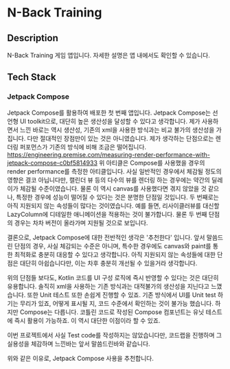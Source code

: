 # N-Back Training
## Description
N-Back Training 게임 앱입니다.
자세한 설명은 앱 내에서도 확인할 수 있습니다.

## Tech Stack
### Jetpack Compose
Jetpack Compose를 활용하여 배포한 첫 번째 앱입니다.
Jetpack Compose는 선언형 UI toolkit으로, 대단히 높은 생산성을 달성할 수 있다고 생각합니다.
제가 사용하면서 느낀 바로는 역시 생산성, 기존의 xml을 사용한 방식과는 비교 불가의 생산성을 가집니다.
다만 절대적인 장점만이 있는 것은 아니였습니다. 
제가 생각하는 단점으로는 렌더링 퍼포먼스가 기존의 방식에 비해 조금은 떨어집니다.
https://engineering.premise.com/measuring-render-performance-with-jetpack-compose-c0bf5814933
위 아티클은 Compose를 사용했을 경우의 render performance를 측정한 아티클입니다.
사실 일반적인 경우에서 체감될 정도의 영향은 결코 아닙니다만,
캘린더 뷰 등의 다수의 뷰를 렌더링 하는 경우에는 약간의 딜레이가 체감될 수준이였습니다.
물론 이 역시 canvas를 사용했다면 겪지 않았을 것 같으나, 특정한 경우에 성능이 떨어질 수 있다는 것은 분명한 단점일 것입니다.
두 번째로는 아직 지원되지 않는 속성들이 많다는 것이였습니다.
예를 들면, 리사이클러뷰를 대신할 LazyColumn에 디테일한 애니메이션을 적용하는 것이 불가합니다.
물론 두 번째 단점의 경우는 차차 버전이 올라가며 지원될 것으로 보입니다.

결론으로, Jetpack Compose에 대한 전반적인 생각은 '추천한다' 입니다.
앞서 말씀드린 단점의 경우, 사실 체감되는 수준은 아니며, 특수한 경우에도 canvas와 paint를 통한 최적화로 충분히 대응할 수 있다고 생각합니다.
아직 지원되지 않는 속성들에 대한 단점은 대단히 아쉽습니다만, 이는 차후 충분히 개선될 수 있을거라 생각합니다.

위의 단점들 보다도, Kotlin 코드를 UI 구성 로직에 즉시 반영할 수 있다는 것은 대단히 유용합니다.
솔직히 xml을 사용하는 기존 방식과는 대적불가의 생산성을 지닌다고 느꼈습니다.
또한 Unit 테스트 또한 손쉽게 진행할 수 있죠.
기존 방식에서 UI를 Unit test 하기는 무리가 있죠, 어떻게 표시될 지, 코드 수준에서 확인하는 것이 불가능 했습니다.
하지만 Compose는 다릅니다. 코틀린 코드로 작성된 Compose 컴포넌트는 유닛 테스트에 즉시 활용이 가능하죠. 이 역시 대단한 이점이라 할 수 있죠.

이번 프로젝트에서 사실 Test code를 작성하지는 않았습니다만, 코드랩을 진행하며 그 실용성을 체감하며 느낀바는 앞서 말씀드린바와 같습니다.

위와 같은 이유로, Jetpack Compose 사용을 추천합니다.
